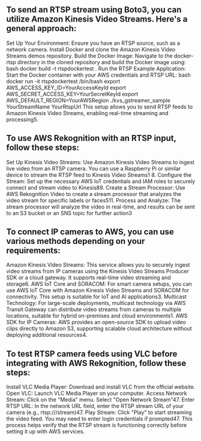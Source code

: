 To send an RTSP stream using Boto3, you can utilize Amazon Kinesis Video Streams. Here's a general approach:
---------------------
Set Up Your Environment:
Ensure you have an RTSP source, such as a network camera.
Install Docker and clone the Amazon Kinesis Video Streams demos repository.
Build the Docker Image:
Navigate to the docker-rtsp directory in the cloned repository and build the Docker image using:
bash
docker build -t rtspdockertest .
Run the RTSP Example Application:
Start the Docker container with your AWS credentials and RTSP URL:
bash
docker run -it rtspdockertest /bin/bash
export AWS_ACCESS_KEY_ID=YourAccessKeyId
export AWS_SECRET_ACCESS_KEY=YourSecretKeyId
export AWS_DEFAULT_REGION=YourAWSRegion
./kvs_gstreamer_sample YourStreamName YourRtspUrl
This setup allows you to send RTSP feeds to Amazon Kinesis Video Streams, enabling real-time streaming and processing5.


To use AWS Rekognition with an RTSP input, follow these steps:
---------------------

Set Up Kinesis Video Streams: Use Amazon Kinesis Video Streams to ingest live video from an RTSP camera. You can use a Raspberry Pi or similar device to stream the RTSP feed to Kinesis Video Streams1
8.
Configure the Stream: Set up the necessary AWS IoT credentials and IAM roles to securely connect and stream video to Kinesis89.
Create a Stream Processor: Use AWS Rekognition Video to create a stream processor that analyzes the video stream for specific labels or faces511.
Process and Analyze: The stream processor will analyze the video in real-time, and results can be sent to an S3 bucket or an SNS topic for further action3



To connect IP cameras to AWS, you can use various methods depending on your requirements:
-----------------------
Amazon Kinesis Video Streams: This service allows you to securely ingest video streams from IP cameras using the Kinesis Video Streams Producer SDK or a cloud gateway. It supports real-time video streaming and storage6.
AWS IoT Core and SORACOM: For smart camera setups, you can use AWS IoT Core with Amazon Kinesis Video Streams and SORACOM for connectivity. This setup is suitable for IoT and AI applications3.
Multicast Technology: For large-scale deployments, multicast technology via AWS Transit Gateway can distribute video streams from cameras to multiple locations, suitable for hybrid on-premises and cloud environments1.
AWS SDK for IP Cameras: AWS provides an open-source SDK to upload video clips directly to Amazon S3, supporting scalable cloud architecture without deploying additional resources4.




To test RTSP camera feeds using VLC before integrating with AWS Rekognition, follow these steps:
--------------------
Install VLC Media Player: Download and install VLC from the official website.
Open VLC: Launch VLC Media Player on your computer.
Access Network Stream:
Click on the "Media" menu.
Select "Open Network Stream"47.
Enter RTSP URL:
In the network URL field, enter the RTSP stream URL of your camera (e.g., rtsp://<camera-ip>/stream)47.
Play Stream: Click "Play" to start streaming the video feed. You may need to enter login credentials if prompted47.
This process helps verify that the RTSP stream is functioning correctly before setting it up with AWS services.